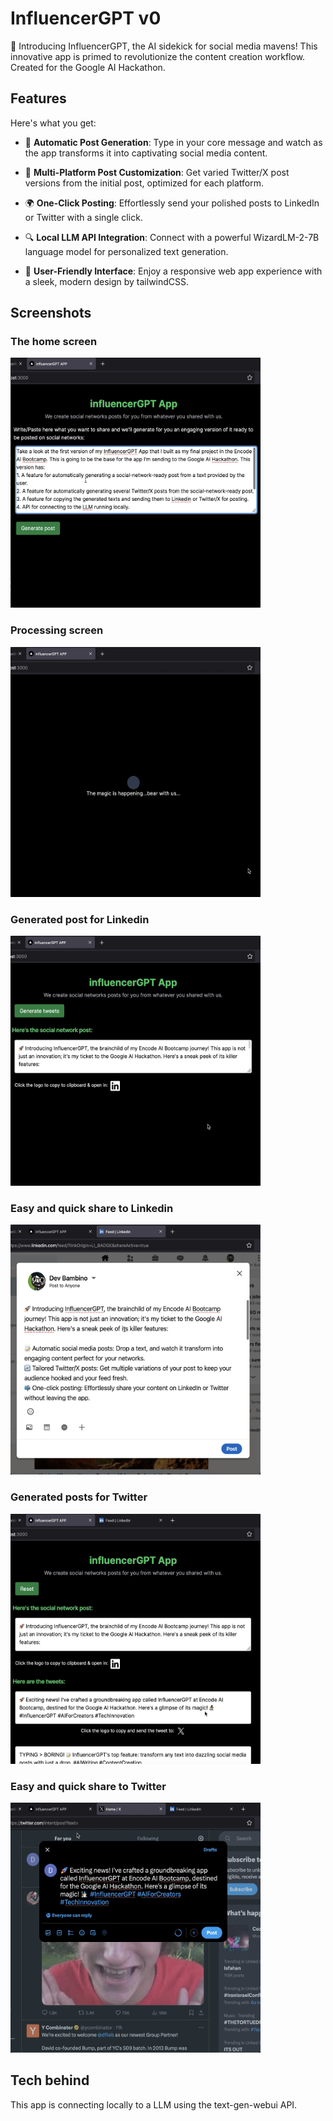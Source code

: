 # InfluencerGPT v0
🚀 Introducing InfluencerGPT, the AI sidekick for social media mavens! This innovative app is primed to revolutionize the content creation workflow. Created for the Google AI Hackathon.

## Features
Here's what you get:

- 📝 **Automatic Post Generation**: Type in your core message and watch as the app transforms it into captivating social media content.

- 🔄 **Multi-Platform Post Customization**: Get varied Twitter/X post versions from the initial post, optimized for each platform.

- 🌍 **One-Click Posting**: Effortlessly send your polished posts to LinkedIn or Twitter with a single click.

- 🔍 **Local LLM API Integration**: Connect with a powerful WizardLM-2-7B language model for personalized text generation.

- 🎉 **User-Friendly Interface**: Enjoy a responsive web app experience with a sleek, modern design by tailwindCSS.

## Screenshots

### The home screen
<img src="res/influGPT-1.png" width="400" height="400">

### Processing screen
<img src="res/influGPT-2.png" width="400" height="400">

### Generated post for Linkedin
<img src="res/influGPT-3.png" width="400" height="400">

### Easy and quick share to Linkedin
<img src="res/influGPT-4.png" width="400" height="400">

### Generated posts for Twitter
<img src="res/influGPT-5.png" width="400" height="400">

### Easy and quick share to Twitter
<img src="res/influGPT-6.png" width="400" height="400">

## Tech behind

This app is connecting locally to a LLM using the text-gen-webui API.